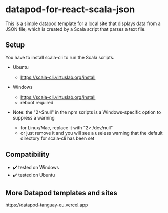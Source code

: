 # datapod-for-react-scala-json

This is a simple datapod template for a local site that displays data from a JSON file, which is created by a Scala script that parses a text file.

## Setup

You have to install scala-cli to run the Scala scripts.

- Ubuntu
  - https://scala-cli.virtuslab.org/install

- Windows 
  - https://scala-cli.virtuslab.org/install
  - reboot required

- Note: the "2>$null" in the npm scripts is a Windows-specific option to suppress a warning
  - for Linux/Mac, replace it with "2> /dev/null"
  - or just remove it and you will see a useless warning that the default directory for scala-cli has been set

## Compatibility

- ✔️ tested on Windows
- ✔️ tested on Ubuntu

## More Datapod templates and sites

https://datapod-tanguay-eu.vercel.app
